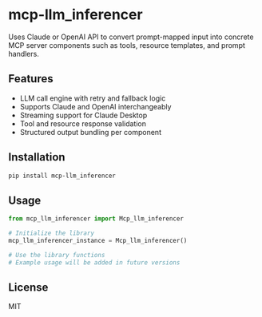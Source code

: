 # mcp-llm_inferencer

Uses Claude or OpenAI API to convert prompt-mapped input into concrete MCP server components such as tools, resource templates, and prompt handlers.

## Features

- LLM call engine with retry and fallback logic
- Supports Claude and OpenAI interchangeably
- Streaming support for Claude Desktop
- Tool and resource response validation
- Structured output bundling per component

## Installation

```bash
pip install mcp-llm_inferencer
```

## Usage

```python
from mcp_llm_inferencer import Mcp_llm_inferencer

# Initialize the library
mcp_llm_inferencer_instance = Mcp_llm_inferencer()

# Use the library functions
# Example usage will be added in future versions
```

## License

MIT
